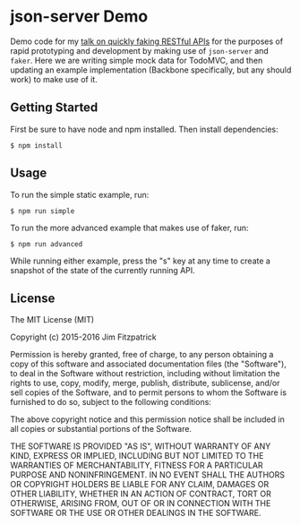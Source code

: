 # json-server Demo

Demo code for my [talk on quickly faking RESTful APIs](https://speakerdeck.com/jimf/faking-rest-apis-in-under-30-seconds)
for the purposes of rapid prototyping and development by making use of
`json-server` and `faker`. Here we are writing simple mock data for TodoMVC,
and then updating an example implementation (Backbone specifically, but any
should work) to make use of it.

## Getting Started

First be sure to have node and npm installed. Then install dependencies:

    $ npm install

## Usage

To run the simple static example, run:

    $ npm run simple

To run the more advanced example that makes use of faker, run:

    $ npm run advanced

While running either example, press the "s" key at any time to create a
snapshot of the state of the currently running API.

## License

The MIT License (MIT)

Copyright (c) 2015-2016 Jim Fitzpatrick

Permission is hereby granted, free of charge, to any person obtaining a copy
of this software and associated documentation files (the "Software"), to deal
in the Software without restriction, including without limitation the rights
to use, copy, modify, merge, publish, distribute, sublicense, and/or sell
copies of the Software, and to permit persons to whom the Software is
furnished to do so, subject to the following conditions:

The above copyright notice and this permission notice shall be included in all
copies or substantial portions of the Software.

THE SOFTWARE IS PROVIDED "AS IS", WITHOUT WARRANTY OF ANY KIND, EXPRESS OR
IMPLIED, INCLUDING BUT NOT LIMITED TO THE WARRANTIES OF MERCHANTABILITY,
FITNESS FOR A PARTICULAR PURPOSE AND NONINFRINGEMENT. IN NO EVENT SHALL THE
AUTHORS OR COPYRIGHT HOLDERS BE LIABLE FOR ANY CLAIM, DAMAGES OR OTHER
LIABILITY, WHETHER IN AN ACTION OF CONTRACT, TORT OR OTHERWISE, ARISING FROM,
OUT OF OR IN CONNECTION WITH THE SOFTWARE OR THE USE OR OTHER DEALINGS IN THE
SOFTWARE.
